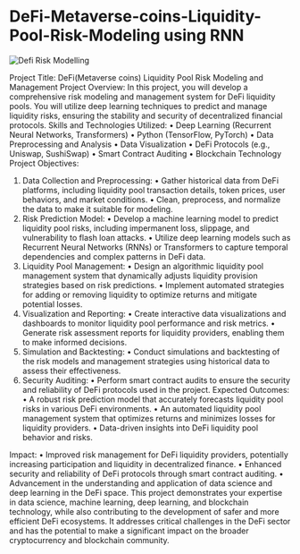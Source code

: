 # DeFi-Metaverse-coins-Liquidity-Pool-Risk-Modeling using RNN
![Defi Risk Modelling](https://github.com/ssprakash5/DeFi-Metaverse-coins-Liquidity-RNNPool-Risk-Modeling-using-/assets/154003057/0e0874e1-0995-4e1d-b683-13451aebb03c)

Project Title: DeFi(Metaverse coins) Liquidity Pool Risk Modeling and Management
Project Overview: In this project, you will develop a comprehensive risk modeling and management system for DeFi liquidity pools. You will utilize deep learning techniques to predict and manage liquidity risks, ensuring the stability and security of decentralized financial protocols.
Skills and Technologies Utilized:
•	Deep Learning (Recurrent Neural Networks, Transformers)
•	Python (TensorFlow, PyTorch)
•	Data Preprocessing and Analysis
•	Data Visualization
•	DeFi Protocols (e.g., Uniswap, SushiSwap)
•	Smart Contract Auditing
•	Blockchain Technology
Project Objectives:
1.	Data Collection and Preprocessing:
•	Gather historical data from DeFi platforms, including liquidity pool transaction details, token prices, user behaviors, and market conditions.
•	Clean, preprocess, and normalize the data to make it suitable for modeling.
2.	Risk Prediction Model:
•	Develop a machine learning model to predict liquidity pool risks, including impermanent loss, slippage, and vulnerability to flash loan attacks.
•	Utilize deep learning models such as Recurrent Neural Networks (RNNs) or Transformers to capture temporal dependencies and complex patterns in DeFi data.
3.	Liquidity Pool Management:
•	Design an algorithmic liquidity pool management system that dynamically adjusts liquidity provision strategies based on risk predictions.
•	Implement automated strategies for adding or removing liquidity to optimize returns and mitigate potential losses.
4.	Visualization and Reporting:
•	Create interactive data visualizations and dashboards to monitor liquidity pool performance and risk metrics.
•	Generate risk assessment reports for liquidity providers, enabling them to make informed decisions.
5.	Simulation and Backtesting:
•	Conduct simulations and backtesting of the risk models and management strategies using historical data to assess their effectiveness.
6.	Security Auditing:
•	Perform smart contract audits to ensure the security and reliability of DeFi protocols used in the project.
Expected Outcomes:
•	A robust risk prediction model that accurately forecasts liquidity pool risks in various DeFi environments.
•	An automated liquidity pool management system that optimizes returns and minimizes losses for liquidity providers.
•	Data-driven insights into DeFi liquidity pool behavior and risks.

Impact:
•	Improved risk management for DeFi liquidity providers, potentially increasing participation and liquidity in decentralized finance.
•	Enhanced security and reliability of DeFi protocols through smart contract auditing.
•	Advancement in the understanding and application of data science and deep learning in the DeFi space.
This project demonstrates your expertise in data science, machine learning, deep learning, and blockchain technology, while also contributing to the development of safer and more efficient DeFi ecosystems. It addresses critical challenges in the DeFi sector and has the potential to make a significant impact on the broader cryptocurrency and blockchain community.

